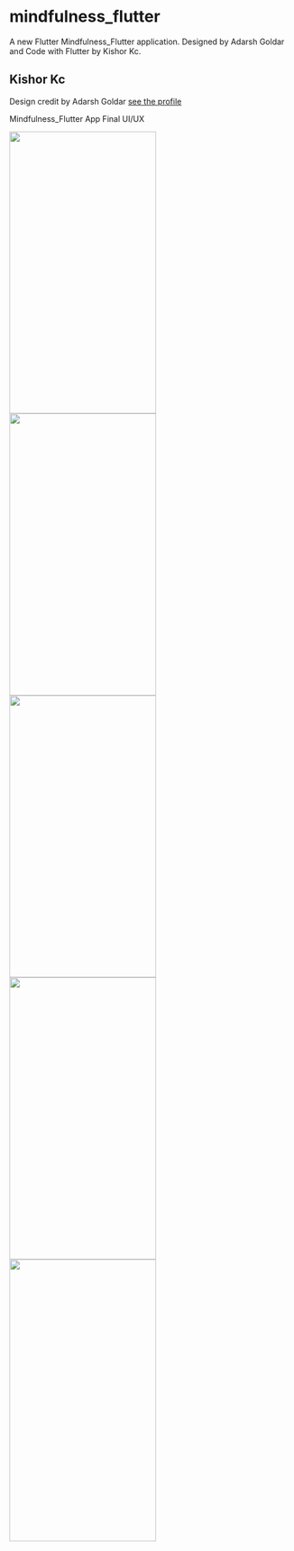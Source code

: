 # mindfulness_flutter

A new Flutter Mindfulness_Flutter application. Designed by Adarsh Goldar and Code with Flutter by Kishor Kc.

## Kishor Kc

Design credit by Adarsh Goldar [see the profile](https://dribbble.com/AdarshGo)


Mindfulness_Flutter App Final UI/UX

<p float="left">
<img src="https://user-images.githubusercontent.com/73419211/120284133-a9f58b80-c2db-11eb-8d05-479a1f5626ea.jpg" height="500" width="260">
<img src="https://user-images.githubusercontent.com/73419211/120284148-acf07c00-c2db-11eb-9832-92b5c0d15b9e.jpg" height="500" width="260"> 
<img src="https://user-images.githubusercontent.com/73419211/120284167-b37ef380-c2db-11eb-8a14-18523d020b83.jpg" height="500" width="260">
<img src="https://user-images.githubusercontent.com/73419211/120284161-b11c9980-c2db-11eb-8af2-7fb545052a89.jpg" height="500" width="260">
<img src="https://user-images.githubusercontent.com/73419211/120284171-b548b700-c2db-11eb-85da-9250874fbce0.jpg" height="500" width="260">
</p>
